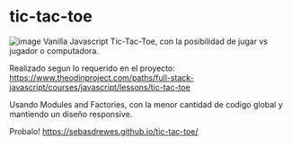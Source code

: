 # tic-tac-toe
![image](https://user-images.githubusercontent.com/81722772/121594163-1165b680-ca13-11eb-968d-7aa04e740f29.png)
Vanilla Javascript Tic-Tac-Toe, con la posibilidad de jugar vs jugador o computadora.

Realizado segun lo requerido en el proyecto: https://www.theodinproject.com/paths/full-stack-javascript/courses/javascript/lessons/tic-tac-toe

Usando Modules and Factories, con la menor cantidad de codigo global y mantiendo un diseño responsive.

Probalo! https://sebasdrewes.github.io/tic-tac-toe/
